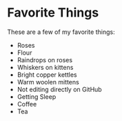 # Favorite Things

These are a few of my favorite things:

- Roses
- Flour
- Raindrops on roses
- Whiskers on kittens
- Bright copper kettles
- Warm woolen mittens
- Not editing directly on GitHub
- Getting Sleep
- Coffee
- Tea 
